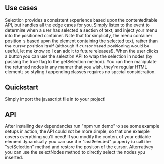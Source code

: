 ## Use cases

Selextion provides a consistent experience based upon the contenteditable API, but handles all the edge cases for you.
Simply listen to the event to determine when a user has selected a section of text, and inject your menu into the positioned container.
Note that for simplicity, the menu container position is based upon the element containing the selected text, rather than the cursor position itself
(although if cursor based positioning would be useful, let me know so I can add it to future releases!).
When the user clicks a button you can use the selextion API to wrap the selection in nodes (by passing the true flag to the getSelection method).
You can then manipulate the returned nodes in any manner that you wish, they're regular HTML elements so styling / appending classes requires no special consideration.

## Quickstart

Simply import the javascript file in to your project!

## API

After installing dev dependancies run "npm run demo" to see some example setups in action, the API could not be more simple, so that one example covers everything you'll need! If you modify the content of your editable element dynamically, you can use the "lastSelected" property to call the "setSelection" method and restore the position of the cursor. Alternativey you can use the selectNodes method to directly select the nodes ypu inserted.
